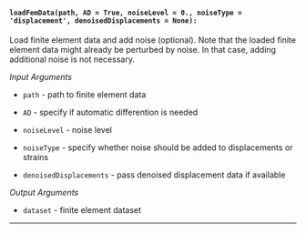 #### `loadFemData(path, AD = True, noiseLevel = 0., noiseType = 'displacement', denoisedDisplacements = None):`

Load finite element data and add noise (optional).
Note that the loaded finite element data might already be perturbed by noise.
In that case, adding additional noise is not necessary.

_Input Arguments_

- `path` - path to finite element data
   
- `AD` - specify if automatic differention is needed
   
- `noiseLevel` - noise level
   
- `noiseType` - specify whether noise should be added to displacements or strains
   
- `denoisedDisplacements` - pass denoised displacement data if available
   
_Output Arguments_

- `dataset` - finite element dataset
   
---
   